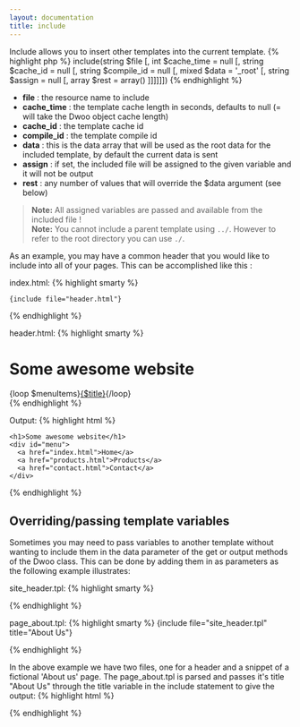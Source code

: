 ```yaml
---
layout: documentation
title: include
---
```


Include allows you to insert other templates into the current template.
{% highlight php %}
include(string $file [, int $cache_time = null [, string $cache_id = null [, string $compile_id = null [, mixed $data = '_root' [, string $assign = null [, array $rest = array() ]]]]]])
{% endhighlight %}

* **file** : the resource name to include
* **cache_time** : the template cache length in seconds, defaults to null (= will take the Dwoo object cache length)
* **cache_id** : the template cache id
* **compile_id** : the template compile id
* **data** : this is the data array that will be used as the root data for the included template, by default the current data is sent
* **assign** : if set, the included file will be assigned to the given variable and it will not be output
* **rest** : any number of values that will override the $data argument (see below)

> **Note:** All assigned variables are passed and available from the included file !  
> **Note:** You cannot include a parent template using `../`. However to refer to the root directory you can use `./`.

As an example, you may have a common header that you would like to include into all of your pages. This can be accomplished like this :

index.html:
{% highlight smarty %}
<html>
  <head>
    <title>Some awesome website</title>
  </head>
  <body>
 
    {include file="header.html"}
 
  </body>
</html>
{% endhighlight %}

header.html:
{% highlight smarty %}
<h1>Some awesome website</h1>
<div id="menu">
{loop $menuItems}<a href="{$url}">{$title}</a>{/loop}
</div>
{% endhighlight %}

Output:
{% highlight html %}
<html>
  <head>
    <title>Some awesome website</title>
  </head>
  <body>
 
    <h1>Some awesome website</h1>
    <div id="menu">
      <a href="index.html">Home</a>
      <a href="products.html">Products</a>
      <a href="contact.html">Contact</a>
    </div>
 
  </body>
</html>
{% endhighlight %}

## Overriding/passing template variables
Sometimes you may need to pass variables to another template without wanting to include them in the data parameter of the get or output methods of the Dwoo class. This can be done by adding them in as parameters as the following example illustrates:

site_header.tpl:
{% highlight smarty %}
<html>
  <head>
    <title>{$title} - Awesome Inc.</title>
  </head>
  <body>
{% endhighlight %}

page_about.tpl:
{% highlight smarty %}
{include file="site_header.tpl" title="About Us"}
 
<!-- Other content for a company "About us" webpage goes here -->
{% endhighlight %}

In the above example we have two files, one for a header and a snippet of a fictional 'About us' page. The page_about.tpl is parsed and passes it's title "About Us" through the title variable in the include statement to give the output:
{% highlight html %}
<html>
  <head>
    <title>About Us - Awesome Inc.</title>
  </head>
  <body>
{% endhighlight %}
